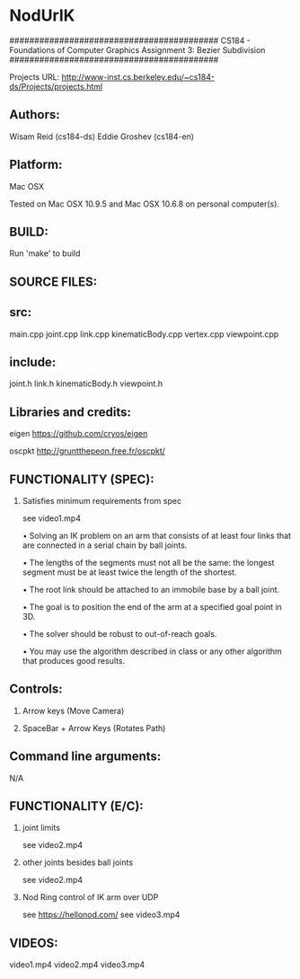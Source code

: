 NodUrIK
=======
##########################################
CS184 - Foundations of Computer Graphics
Assignment 3: Bezier Subdivision
##########################################

Projects URL: http://www-inst.cs.berkeley.edu/~cs184-ds/Projects/projects.html

Authors:
----------
Wisam Reid (cs184-ds)
Eddie Groshev (cs184-en)

Platform:
-----------
Mac OSX

Tested on Mac OSX 10.9.5 and Mac OSX 10.6.8 on personal computer(s).

BUILD:
--------
Run 'make' to build

SOURCE FILES:
---------------
src:
---
main.cpp
joint.cpp
link.cpp
kinematicBody.cpp
vertex.cpp
viewpoint.cpp


include:
-------
joint.h
link.h
kinematicBody.h
viewpoint.h

Libraries and credits:
------------------------
eigen
https://github.com/cryos/eigen

oscpkt
http://gruntthepeon.free.fr/oscpkt/

FUNCTIONALITY (SPEC):
-----------------------

1) Satisfies minimum requirements from spec

    see video1.mp4
    
    •	Solving an IK problem on an arm that consists of at least four links that are connected in a serial chain by ball joints. 

    •	The lengths of the segments must not all be the same: the longest segment must be at least twice the length of the shortest. 

    •	The root link should be attached to an immobile base by a ball joint. 

    •	The goal is to position the end of the arm at a specified goal point in 3D. 

    •	The solver should be robust to out-of-reach goals. 

    •	You may use the algorithm described in class or any other algorithm that produces good results. 

Controls:
--------

1) Arrow keys (Move Camera)

2) SpaceBar + Arrow Keys (Rotates Path)


Command line arguments:
----------------------

N/A


FUNCTIONALITY (E/C):
----------------------

1) joint limits 

    see video2.mp4


2) other joints besides ball joints 

    see video2.mp4

3) Nod Ring control of IK arm over UDP

    see https://hellonod.com/
    see video3.mp4



VIDEOS:
---------

video1.mp4
video2.mp4
video3.mp4

